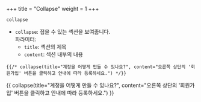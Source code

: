 +++
title = "Collapse"
weight = 1
+++

`collapse`

- `collapse`: 접을 수 있는 섹션을 보여줍니다.  
  파라미터:  
  - `title`: 섹션의 제목  
  - `content`: 섹션 내부의 내용

```jinja
{{/* collapse(title="계정을 어떻게 만들 수 있나요?", content="오른쪽 상단의 '회원가입' 버튼을 클릭하고 안내에 따라 등록하세요.") */}}
```

{{ collapse(title="계정을 어떻게 만들 수 있나요?", content="오른쪽 상단의 '회원가입' 버튼을 클릭하고 안내에 따라 등록하세요.") }}

